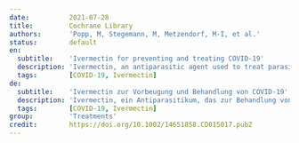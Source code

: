 ```yaml
---
date:          2021-07-28
title:         Cochrane Library
authors:       'Popp, M, Stegemann, M, Metzendorf, M-I, et al.'
status:        default
en:
  subtitle:    'Ivermectin for preventing and treating COVID‐19'
  description: 'Ivermectin, an antiparasitic agent used to treat parasitic infestations, inhibits the replication of viruses in vitro. The molecular hypothesis of ivermectin‛s antiviral mode of action suggests an inhibitory effect on severe acute respiratory syndrome coronavirus 2 (SARS‐CoV‐2) replication in the early stages of infection. Currently, evidence on efficacy and safety of ivermectin for prevention of SARS‐CoV‐2 infection and COVID‐19 treatment is conflicting.'
  tags:        [COVID-19, Ivermectin]
de:
  subtitle:    'Ivermectin zur Vorbeugung und Behandlung von COVID-19'
  description: 'Ivermectin, ein Antiparasitikum, das zur Behandlung von Parasitenbefall eingesetzt wird, hemmt in vitro die Replikation von Viren. Die molekulare Hypothese der antiviralen Wirkungsweise von Ivermectin legt eine hemmende Wirkung auf die Replikation des schweren akuten respiratorischen Syndroms Coronavirus 2 (SARS-CoV-2) in den frühen Phasen der Infektion nahe. Derzeit gibt es widersprüchliche Erkenntnisse über die Wirksamkeit und Sicherheit von Ivermectin bei der Prävention von SARS-CoV-2-Infektionen und der COVID-19-Behandlung.' 
  tags:        [COVID-19, Ivermectin]
group:         'Treatments'
credit:        https://doi.org/10.1002/14651858.CD015017.pub2
---
```

